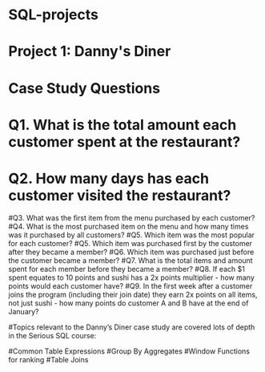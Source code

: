# SQL-projects

# Project 1: Danny's Diner

# Case Study Questions
# Q1. What is the total amount each customer spent at the restaurant?
# Q2. How many days has each customer visited the restaurant?
#Q3. What was the first item from the menu purchased by each customer?
#Q4. What is the most purchased item on the menu and how many times was it purchased by all customers?
#Q5. Which item was the most popular for each customer?
#Q5. Which item was purchased first by the customer after they became a member?
#Q6. Which item was purchased just before the customer became a member?
#Q7. What is the total items and amount spent for each member before they became a member?
#Q8. If each $1 spent equates to 10 points and sushi has a 2x points multiplier - how many points would each customer have?
#Q9. In the first week after a customer joins the program (including their join date) they earn 2x points on all items, not just sushi - how many points do customer A and B have at the end of January?

#Topics relevant to the Danny’s Diner case study are covered lots of depth in the Serious SQL course:

#Common Table Expressions
#Group By Aggregates
#Window Functions for ranking
#Table Joins
